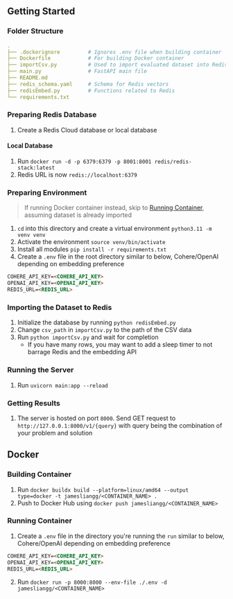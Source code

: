 ## Getting Started
### Folder Structure
```yaml
.
├── .dockerignore         # Ignores .env file when building container
├── Dockerfile            # For building Docker container
├── importCsv.py          # Used to import evaluated dataset into Redis Vector Database
├── main.py               # FastAPI main file
├── README.md
├── redis_schema.yaml     # Schema for Redis vectors
├── redisEmbed.py         # Functions related to Redis
└── requirements.txt
```
### Preparing Redis Database
1. Create a Redis Cloud database or local database
#### Local Database
1. Run `docker run -d -p 6379:6379 -p 8001:8001 redis/redis-stack:latest`
2. Redis URL is now `redis://localhost:6379`
### Preparing Environment
> If running Docker container instead, skip to [Running Container](#running-container), assuming dataset is already imported
1. `cd` into this directory and create a virtual environment `python3.11 -m venv venv`
2. Activate the environment `source venv/bin/activate`
3. Install all modules `pip install -r requirements.txt`
4. Create a `.env` file in the root directory similar to below, Cohere/OpenAI depending on embedding preference
```markdown
COHERE_API_KEY=<COHERE_API_KEY>
OPENAI_API_KEY=<OPENAI_API_KEY>
REDIS_URL=<REDIS_URL>
```
### Importing the Dataset to Redis
1. Initialize the database by running `python redisEmbed.py`
2. Change `csv_path` in `importCsv.py` to the path of the CSV data
3. Run `python importCsv.py` and wait for completion
   - If you have many rows, you may want to add a sleep timer to not barrage Redis and the embedding API
### Running the Server
1. Run `uvicorn main:app --reload`
### Getting Results
1. The server is hosted on port `8000`. Send GET request to `http://127.0.0.1:8000/v1/{query}` with query being the combination of your problem and solution
## Docker
### Building Container
1. Run `docker buildx build --platform=linux/amd64 --output type=docker -t jamesliangg/<CONTAINER_NAME> .`
2. Push to Docker Hub using `docker push jamesliangg/<CONTAINER_NAME>`
### Running Container
1. Create a `.env` file in the directory you're running the `run` similar to below, Cohere/OpenAI depending on embedding preference
```markdown
COHERE_API_KEY=<COHERE_API_KEY>
OPENAI_API_KEY=<OPENAI_API_KEY>
REDIS_URL=<REDIS_URL>
```
2. Run `docker run -p 8000:8000 --env-file ./.env -d jamesliangg/<CONTAINER_NAME>`